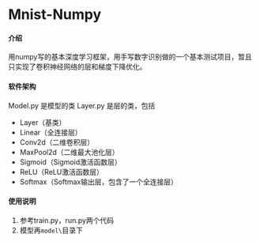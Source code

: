 # Mnist-Numpy

#### 介绍
用numpy写的基本深度学习框架，用手写数字识别做的一个基本测试项目，暂且只实现了卷积神经网络的层和梯度下降优化。

#### 软件架构
Model.py 是模型的类
Layer.py 是层的类，包括
- Layer（基类）
- Linear（全连接层）
- Conv2d（二维卷积层）
- MaxPool2d（二维最大池化层）
- Sigmoid（Sigmoid激活函数层）
- ReLU（ReLU激活函数层）
- Softmax（Softmax输出层，包含了一个全连接层）


#### 使用说明

1.  参考train.py，run.py两个代码
2.  模型再`model\`目录下

